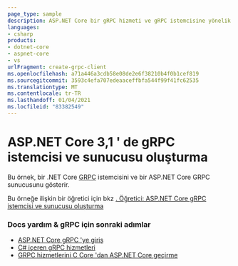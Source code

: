 ```yaml
---
page_type: sample
description: ASP.NET Core bir gRPC hizmeti ve gRPC istemcisine yönelik örnek projeler.
languages:
- csharp
products:
- dotnet-core
- aspnet-core
- vs
urlFragment: create-grpc-client
ms.openlocfilehash: a71a446a3cdb58e08de2e6f38210b4f0b1cef819
ms.sourcegitcommit: 3593c4efa707edeaaceffbfa544f99f41fc62535
ms.translationtype: MT
ms.contentlocale: tr-TR
ms.lasthandoff: 01/04/2021
ms.locfileid: "83382549"
---
```

# <a name="create-a-grpc-client-and-server-in-aspnet-core-31"></a>ASP.NET Core 3,1 ' de gRPC istemcisi ve sunucusu oluşturma

Bu örnek, bir .NET Core [GRPC](https://grpc.io/docs/guides/) istemcisini ve bir ASP.NET Core GRPC sunucusunu gösterir.

Bu örneğe ilişkin bir öğretici için bkz [. Öğretici: ASP.NET Core gRPC istemcisi ve sunucusu oluşturma](https://docs.microsoft.com/aspnet/core/tutorials/grpc/grpc-start?view=aspnetcore-3.1&tabs=visual-studio)

### <a name="docs-help--next-steps-for-grpc"></a>Docs yardım & gRPC için sonraki adımlar

* [ASP.NET Core gRPC 'ye giriş](https://docs.microsoft.com/aspnet/core/grpc/)
* [C# içeren gRPC hizmetleri](https://docs.microsoft.com/aspnet/core/grpc/basics/)
* [GRPC hizmetlerini C Core 'dan ASP.NET Core geçirme](https://docs.microsoft.com/aspnet/core/grpc/migration/)